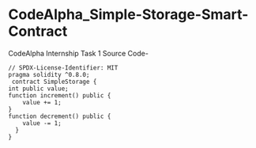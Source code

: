 # CodeAlpha_Simple-Storage-Smart-Contract
CodeAlpha Internship Task 1
Source Code-
    
    // SPDX-License-Identifier: MIT
    pragma solidity ^0.8.0;
     contract SimpleStorage {
    int public value;
    function increment() public {
        value += 1;
    }
    function decrement() public {
        value -= 1;
      }
    }
